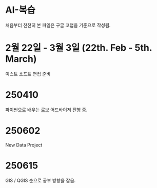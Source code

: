 # AI-복습
처음부터 천천히
본 파일은 구글 코랩을 기준으로 작성됨.

# 2월 22일 - 3월 3일 (22th. Feb - 5th. March)
이스트 소프트 면접 준비

# 250410
파이썬으로 배우는 로보 어드바이저 진행 중. 

# 250602
New Data Project 

# 250615 
GIS / QGIS 순으로 공부 방향을 잡음. 
